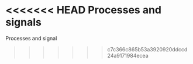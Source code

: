<<<<<<< HEAD
Processes and signals
=======
Processes and signal
>>>>>>> c7c366c865b53a3920920ddccd24a9171984ecea
